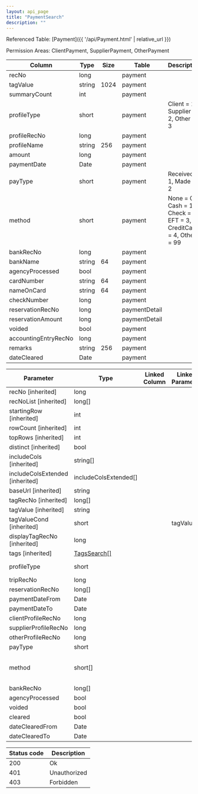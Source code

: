 ```yaml
---
layout: api_page
title: "PaymentSearch"
description: ""
---
```




Referenced Table: [Payment]({{ '/api/Payment.html' | relative_url }})

Permission Areas: ClientPayment, SupplierPayment, OtherPayment

| Column | Type | Size | Table | Description |
| ------ | ---- | ---- | ----- | ----------- |
| recNo | long |  | payment | 
| tagValue | string | 1024 | payment | 
| summaryCount | int |  | payment | 
| profileType | short |  | payment | Client = 1, Supplier = 2, Other = 3
| profileRecNo | long |  | payment | 
| profileName | string | 256 | payment | 
| amount | long |  | payment | 
| paymentDate | Date |  | payment | 
| payType | short |  | payment | Received = 1, Made = 2
| method | short |  | payment | None = 0, Cash = 1, Check = 2, EFT = 3, CreditCard = 4, Other = 99
| bankRecNo | long |  | payment | 
| bankName | string | 64 | payment | 
| agencyProcessed | bool |  | payment | 
| cardNumber | string | 64 | payment | 
| nameOnCard | string | 64 | payment | 
| checkNumber | long |  | payment | 
| reservationRecNo | long |  | paymentDetail | 
| reservationAmount | long |  | paymentDetail | 
| voided | bool |  | payment | 
| accountingEntryRecNo | long |  | payment | 
| remarks | string | 256 | payment | 
| dateCleared | Date |  | payment | 

| Parameter | Type | Linked Column | Linked Parameter | Description |
| --------- | ---- | ------------- | ---------------- | ----------- |
| recNo [inherited] | long |  |  | 
| recNoList [inherited] | long[] |  |  | 
| startingRow [inherited] | int |  |  | 
| rowCount [inherited] | int |  |  | 
| topRows [inherited] | int |  |  | 
| distinct [inherited] | bool |  |  | 
| includeCols [inherited] | string[] |  |  | 
| includeColsExtended [inherited] | includeColsExtended[] |  |  | 
| baseUrl [inherited] | string |  |  | 
| tagRecNo [inherited] | long[] |  |  | 
| tagValue [inherited] | string |  |  | 
| tagValueCond [inherited] | short |  | tagValue | See [StringCompare]({{ '/api/StringCompare.html' | relative_url }})
| displayTagRecNo [inherited] | long |  |  | 
| tags [inherited] | [TagsSearch[]](/TagsSearch) |  |  | 
| profileType | short |  |  | Client = 1, Supplier = 2, Other = 3
| tripRecNo | long |  |  | 
| reservationRecNo | long[] |  |  | 
| paymentDateFrom | Date |  |  | 
| paymentDateTo | Date |  |  | 
| clientProfileRecNo | long |  |  | 
| supplierProfileRecNo | long |  |  | 
| otherProfileRecNo | long |  |  | 
| payType | short |  |  | Received = 1, Made = 2
| method | short[] |  |  | None = 0, Cash = 1, Check = 2, EFT = 3, CreditCard = 4, Other = 99
| bankRecNo | long[] |  |  | 
| agencyProcessed | bool |  |  | 
| voided | bool |  |  | 
| cleared | bool |  |  | 
| dateClearedFrom | Date |  |  | 
| dateClearedTo | Date |  |  | 

| Status code | Description |
| ----------- | ----------- |
| 200 | Ok |
| 401 | Unauthorized |
| 403 | Forbidden |


